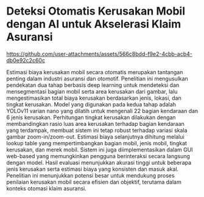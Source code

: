 # Deteksi Otomatis Kerusakan Mobil dengan AI untuk Akselerasi Klaim Asuransi

https://github.com/user-attachments/assets/566c8bdd-f9e2-4cbb-acb4-db0e92c2c60c

Estimasi biaya kerusakan mobil secara otomatis merupakan tantangan penting dalam industri asuransi dan otomotif. Penelitian ini mengusulkan pendekatan dua tahap berbasis deep learning untuk mendeteksi dan mensegmentasi bagian mobil serta area kerusakan dari gambar, lalu mengestimasikan total biaya kerusakan berdasarkan jenis, lokasi, dan tingkat kerusakan. Model yang digunakan pada kedua tahap adalah YOLOv11 varian nano yang dilatih untuk mengenali 22 bagian kendaraan dan 6 jenis kerusakan. Perhitungan tingkat kerusakan dilakukan dengan membandingkan rasio luas area kerusakan terhadap bagian kendaraan yang terdampak, membuat sistem ini tetap robust terhadap variasi skala gambar zoom-in/zoom-out. Estimasi biaya selanjutnya dihitung melalui lookup table yang mempertimbangkan bagian mobil, jenis mobil, tingkat kerusakan, dan merek mobil. Sistem ini juga diimplementasikan dalam GUI web-based yang memungkinkan pengguna berinteraksi secara langsung dengan model. Hasil evaluasi menunjukkan akurasi tinggi untuk beberapa jenis kerusakan serta estimasi biaya yang konsisten dan masuk akal. Penelitian ini menunjukkan potensi besar untuk mendukung proses penilaian kerusakan mobil secara efisien dan objektif, terutama dalam konteks otomasi klaim asuransi.
